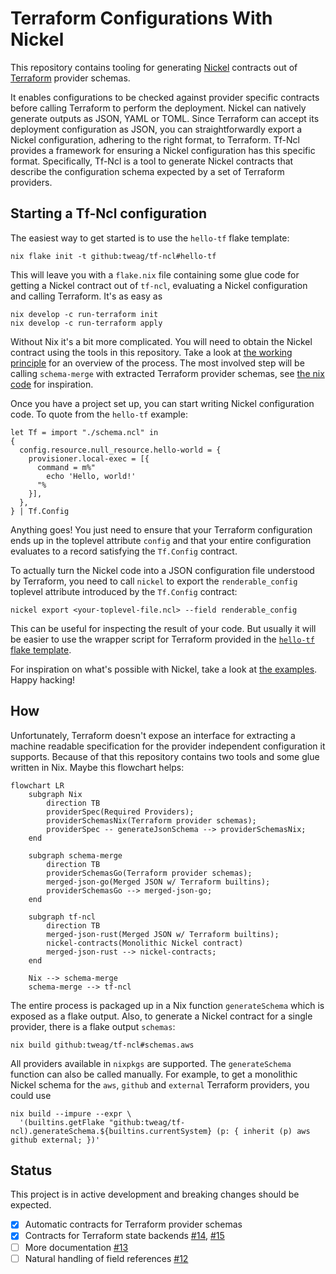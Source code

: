 # Terraform Configurations With Nickel

This repository contains tooling for generating
[Nickel](https://github.com/tweag/nickel) contracts out of
[Terraform](https://www.terraform.io) provider schemas.

It enables configurations to be checked against provider specific contracts
before calling Terraform to perform the deployment. Nickel can natively generate
outputs as JSON, YAML or TOML. Since Terraform can accept its deployment
configuration as JSON, you can straightforwardly export a Nickel configuration,
adhering to the right format, to Terraform. Tf-Ncl provides a framework for
ensuring a Nickel configuration has this specific format. Specifically, Tf-Ncl
is a tool to generate Nickel contracts that describe the configuration schema
expected by a set of Terraform providers.

## Starting a Tf-Ncl configuration

The easiest way to get started is to use the `hello-tf` flake template:

```console
nix flake init -t github:tweag/tf-ncl#hello-tf
```

This will leave you with a `flake.nix` file containing some glue code for
getting a Nickel contract out of `tf-ncl`, evaluating a Nickel configuration
and calling Terraform. It's as easy as

```console
nix develop -c run-terraform init
nix develop -c run-terraform apply
```

Without Nix it's a bit more complicated. You will need to obtain the Nickel
contract using the tools in this repository. Take a look at [the working
principle](#how) for an overview of the process. The most involved step will be
calling `schema-merge` with extracted Terraform provider schemas, see [the nix
code](nix/terraform_schema.nix) for inspiration.

Once you have a project set up, you can start writing Nickel configuration
code. To quote from the `hello-tf` example:

```nickel
let Tf = import "./schema.ncl" in
{
  config.resource.null_resource.hello-world = {
    provisioner.local-exec = [{
      command = m%"
        echo 'Hello, world!'
      "%
    }],
  },
} | Tf.Config
```

Anything goes! You just need to ensure that your Terraform configuration ends
up in the toplevel attribute `config` and that your entire configuration
evaluates to a record satisfying the `Tf.Config` contract.

To actually turn the Nickel code into a JSON configuration file understood by
Terraform, you need to call `nickel` to export the `renderable_config` toplevel
attribute introduced by the `Tf.Config` contract:

```console
nickel export <your-toplevel-file.ncl> --field renderable_config
```

This can be useful for inspecting the result of your code. But usually it will
be easier to use the wrapper script for Terraform provided in the [`hello-tf`
flake template](examples/hello-tf/flake.nix).

For inspiration on what's possible with Nickel, take a look at [the
examples](examples/). Happy hacking!

## How

Unfortunately, Terraform doesn't expose an interface for extracting a machine
readable specification for the provider independent configuration it supports.
Because of that this repository contains two tools and some glue written in
Nix. Maybe this flowchart helps:

```mermaid
flowchart LR
    subgraph Nix
        direction TB
        providerSpec(Required Providers);
        providerSchemasNix(Terraform provider schemas);
        providerSpec -- generateJsonSchema --> providerSchemasNix;
    end
    
    subgraph schema-merge
        direction TB
        providerSchemasGo(Terraform provider schemas);
        merged-json-go(Merged JSON w/ Terraform builtins);
        providerSchemasGo --> merged-json-go;
    end

    subgraph tf-ncl
        direction TB
        merged-json-rust(Merged JSON w/ Terraform builtins);
        nickel-contracts(Monolithic Nickel contract)
        merged-json-rust --> nickel-contracts;
    end

    Nix --> schema-merge
    schema-merge --> tf-ncl
```

The entire process is packaged up in a Nix function `generateSchema` which is
exposed as a flake output. Also, to generate a Nickel contract for a single
provider, there is a flake output `schemas`:

```console
nix build github:tweag/tf-ncl#schemas.aws
```

All providers available in `nixpkgs` are supported. The `generateSchema`
function can also be called manually. For example, to get a monolithic Nickel
schema for the `aws`, `github` and `external` Terraform providers, you could
use

```console
nix build --impure --expr \
  '(builtins.getFlake "github:tweag/tf-ncl).generateSchema.${builtins.currentSystem} (p: { inherit (p) aws github external; })'
```

## Status

This project is in active development and breaking changes should be expected.

- [x] Automatic contracts for Terraform provider schemas
- [x] Contracts for Terraform state backends [#14][i14], [#15][i15]
- [ ] More documentation [#13][i13]
- [ ] Natural handling of field references [#12][i12]

[i12]: https://github.com/tweag/tf-ncl/issues/12
[i13]: https://github.com/tweag/tf-ncl/issues/13
[i14]: https://github.com/tweag/tf-ncl/issues/14
[i15]: https://github.com/tweag/tf-ncl/issues/15

